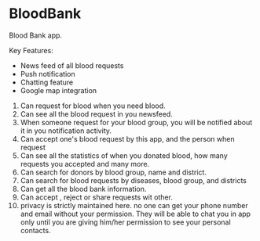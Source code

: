 # BloodBank
Blood Bank app. 

Key Features: 
* News feed of all blood requests
* Push notification
* Chatting feature
* Google map integration


1) Can request for blood when you need blood.
2) Can see all the blood request in you newsfeed.
3) When someone request for your blood group, you will be notified about it in you notification activity.
4) Can accept one's blood request by this app, and the person when request
5) Can see all the statistics of when you donated blood, how many requests you accepted and many more.
6) Can search for donors by blood group, name and district.
7) Can search for blood requests by diseases, blood group, and districts
10) Can get all the blood bank information.
11) Can accept , reject or share requests wit other.
12) privacy is strictly maintained here. no one can get your phone number and email without your permission. They will be able to chat you in app only until you are giving him/her permission to see your personal contacts.
